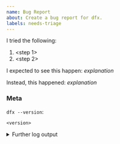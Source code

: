 ```yaml
---
name: Bug Report
about: Create a bug report for dfx.
labels: needs-triage
---
```

<!--
Thank you for filing a bug report! 🐛 Please provide a short summary of the bug,
along with any information you feel relevant to replicating the bug.
-->

I tried the following:

1. <step 1>
2. <step 2>

I expected to see this happen: *explanation*

Instead, this happened: *explanation*

### Meta

`dfx --version`:
```
<version>
```

<!--
If possible, please add log output using the --verbose flag.
This will make debugging a lot easier.
-->
<details><summary>Further log output</summary>
<p>

```
<log output>
```

</p>
</details>